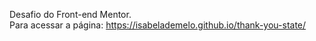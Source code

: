 Desafio do Front-end Mentor. <br>
Para acessar a página:  https://isabelademelo.github.io/thank-you-state/
